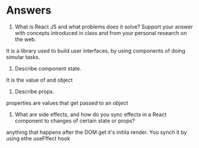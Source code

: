 # Answers

1. What is React JS and what problems does it solve? Support your answer with concepts introduced in class and from your personal research on the web.

It is a library used to build user interfaces, by using components of doing simular tasks.


1. Describe component state.


It is the value of and object


1. Describe props.


properties are values that get passed to an object


1. What are side effects, and how do you sync effects in a React component to changes of certain state or props?


anything that happens after the DOM get it's initila render.  You synch it by using ethe useFffect hook
